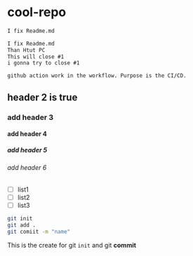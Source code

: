 # cool-repo

```md
I fix Readme.md
```

```md
I fix Readme.md
Than Htut PC
This will close #1
i gonna try to close #1 
```

```
github action work in the workflow. Purpose is the CI/CD.
```

## header 2 is true 
### add header 3
#### add header 4 
##### add header 5 
###### add header 6

- [ ] list1
- [ ] list2
- [ ] list3

```sh
git init
git add .
git comiit -m "name"
```
This is the create for git `init` and git **commit**
